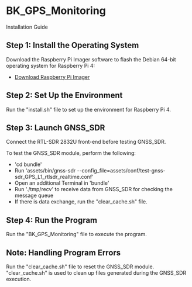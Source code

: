 # BK_GPS_Monitoring

Installation Guide

## Step 1: Install the Operating System

Download the Raspberry Pi Imager software to flash the Debian 64-bit operating system for Raspberry Pi 4:

- [Download Raspberry Pi Imager](https://www.raspberrypi.com/software/)

## Step 2: Set Up the Environment

Run the "install.sh" file to set up the environment for Raspberry Pi 4.

## Step 3: Launch GNSS_SDR

Connect the RTL-SDR 2832U front-end before testing GNSS_SDR.

To test the GNSS_SDR module, perform the following:

- 'cd bundle'
- Run 'assets/bin/gnss-sdr --config_file=assets/conf/test-gnss-sdr_GPS_L1_rtlsdr_realtime.conf'
- Open an additional Terminal in 'bundle'
- Run './tmp/recv' to receive data from GNSS_SDR for checking the message queue
- If there is data exchange, run the "clear_cache.sh" file.

## Step 4: Run the Program

Run the "BK_GPS_Monitoring" file to execute the program.

## Note: Handling Program Errors

Run the "clear_cache.sh" file to reset the GNSS_SDR module.
"clear_cache.sh" is used to clean up files generated during the GNSS_SDR execution.